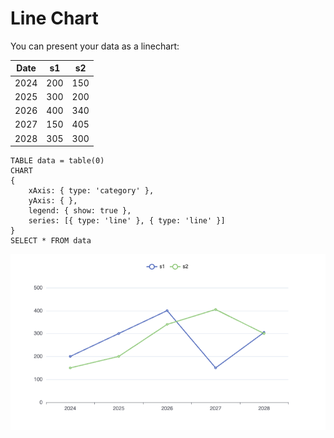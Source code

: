 # Line Chart
You can present your data as a linechart:


| Date | s1  | s2  |
| ---- | --- | --- |
| 2024 | 200 | 150 |
| 2025 | 300 | 200 |
| 2026 | 400 | 340 |
| 2027 | 150 | 405 |
| 2028 | 305 | 300 |

```sqlseal
TABLE data = table(0)
CHART 
{
	xAxis: { type: 'category' },
	yAxis: { },
    legend: { show: true }, 
	series: [{ type: 'line' }, { type: 'line' }]
}
SELECT * FROM data
```
![line chart](line-chart.png)